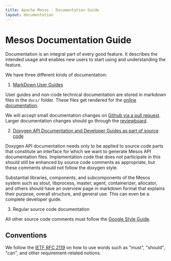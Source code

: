 ```yaml
---
title: Apache Mesos - Documentation Guide
layout: documentation
---
```


# Mesos Documentation Guide

Documentation is an integral part of every good feature. It describes the intended usage and enables new users to start using and understanding the feature.

We have three different kinds of documentation:

1. [MarkDown User Guides](markdown-style-guide.md)

  User guides and non-code technical documentation are stored in markdown files in the `docs/` folder. These files get rendered for the [online documentation](http://mesos.apache.org/documentation/latest/).

  We will accept small documentation changes on [Github via a pull request](https://github.com/apache/mesos). Larger documentation changes should go through the [reviewboard](https://reviews.apache.org/groups/mesos/).

2. [Doxygen API Documentation and Developer Guides as part of source code](doxygen-style-guide.md)

  Doxygen API documentation needs only to be applied to source code parts that
  constitute an interface for which we want to generate Mesos API documentation
  files. Implementation code that does not participate in this should still be
  enhanced by source code comments as appropriate, but these comments should not follow the doxygen style.

  Substantial libraries, components, and subcomponents of the Mesos system such as
  stout, libprocess, master, agent, containerizer, allocator, and others
  should have an overview page in markdown format that explains their
  purpose, overall structure, and general use. This can even be a complete developer guide.

3. Regular source code documentation

  All other source code comments must follow the [Google Style Guide](https://google.github.io/styleguide/cppguide.html#Comments).


## Conventions

We follow the [IETF RFC 2119](https://www.ietf.org/rfc/rfc2119.txt)
on how to use words such as "must", "should", "can",
and other requirement-related notions.
